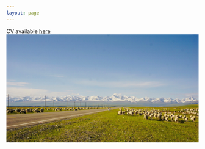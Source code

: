 ```yaml
---
layout: page
--- 
```


CV available [here](https://drive.google.com/file/d/1DGZ3D0Bo-PFI00OAyMoFW7o5ZwOQ6fMq/view?usp=sharing)
<img src="https://raw.githubusercontent.com/keyitang94/keyitang94.github.io/master/Images/Background.jpg">
